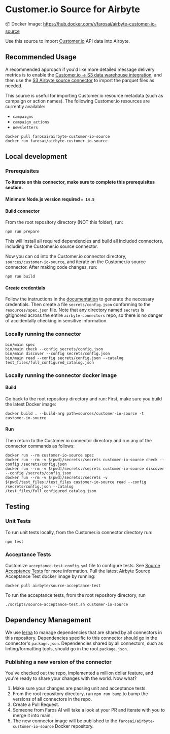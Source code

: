 # Customer.io Source for Airbyte

📦 Docker Image: https://hub.docker.com/r/farosai/airbyte-customer-io-source

Use this source to import [Customer.io](https://customer.io) API data into Airbyte.

## Recommended Usage

A recommended approach if you'd like more detailed message delivery metrics is to enable the [Customer.io -> S3 data warehouse integration](https://customer.io/docs/data-warehouse-sync/#s3-bucket), and then use the [S3 Airbyte source connector](https://docs.airbyte.io/integrations/sources/s3) to import the parquet files as needed.

This source is useful for importing Customer.io resource metadata (such as campaign or action names). The following Customer.io resources are currently available:

* `campaigns`
* `campaign_actions`
* `newsletters`

```shell
docker pull farosai/airbyte-customer-io-source
docker run farosai/airbyte-customer-io-source
```

## Local development

### Prerequisites
**To iterate on this connector, make sure to complete this prerequisites
section.**

#### Minimum Node.js version required `= 14.5`

#### Build connector
From the root repository directory (NOT this folder), run:
```
npm run prepare
```

This will install all required dependencies and build all included connectors,
including the Customer.io source connector.

Now you can cd into the Customer.io connector directory, `sources/customer-io-source`,
and iterate on the Customer.io source connector. After making code changes, run:
```
npm run build
```

#### Create credentials
Follow the instructions in the
[documentation](https://docs.airbyte.io/integrations/sources/customer-io) to
generate the necessary credentials. Then create a file `secrets/config.json`
conforming to the `resources/spec.json` file.  Note that any directory named
`secrets` is gitignored across the entire `airbyte-connectors` repo, so there is
no danger of accidentally checking in sensitive information.

### Locally running the connector
```
bin/main spec
bin/main check --config secrets/config.json
bin/main discover --config secrets/config.json
bin/main read --config secrets/config.json --catalog test_files/full_configured_catalog.json
```

### Locally running the connector docker image

#### Build
Go back to the root repository directory and run:
First, make sure you build the latest Docker image:
```
docker build . --build-arg path=sources/customer-io-source -t customer-io-source
```

#### Run
Then return to the Customer.io connector directory and run any of the connector
commands as follows:
```
docker run --rm customer-io-source spec
docker run --rm -v $(pwd)/secrets:/secrets customer-io-source check --config /secrets/config.json
docker run --rm -v $(pwd)/secrets:/secrets customer-io-source discover --config /secrets/config.json
docker run --rm -v $(pwd)/secrets:/secrets -v $(pwd)/test_files:/test_files customer-io-source read --config /secrets/config.json --catalog /test_files/full_configured_catalog.json
```

## Testing

### Unit Tests
To run unit tests locally, from the Customer.io connector directory run:
```
npm test
```

### Acceptance Tests
Customize `acceptance-test-config.yml` file to configure tests. See [Source
Acceptance
Tests](https://docs.airbyte.io/connector-development/testing-connectors/source-acceptance-tests-reference)
for more information.
Pull the latest Airbyte Source Acceptance Test docker image by running:
```
docker pull airbyte/source-acceptance-test
```

To run the acceptance tests, from the root repository directory, run
```
./scripts/source-acceptance-test.sh customer-io-source
```

## Dependency Management
We use [lerna](https://lerna.js.org/) to manage dependencies that are shared by
all connectors in this repository. Dependencies specific to this connector
should go in the connector's `package.json`. Dependencies shared by all
connectors, such as linting/formatting tools, should go in the root
`package.json`.

### Publishing a new version of the connector
You've checked out the repo, implemented a million dollar feature, and you're
ready to share your changes with the world. Now what?
1. Make sure your changes are passing unit and acceptance tests.
1. From the root repository directory, run `npm run bump` to bump the versions
   of all connectors in the repo.
1. Create a Pull Request.
1. Someone from Faros AI will take a look at your PR and iterate with you to
   merge it into main.
1. The new connector image will be published to the
   `farosai/airbyte-customer-io-source` Docker repository.
